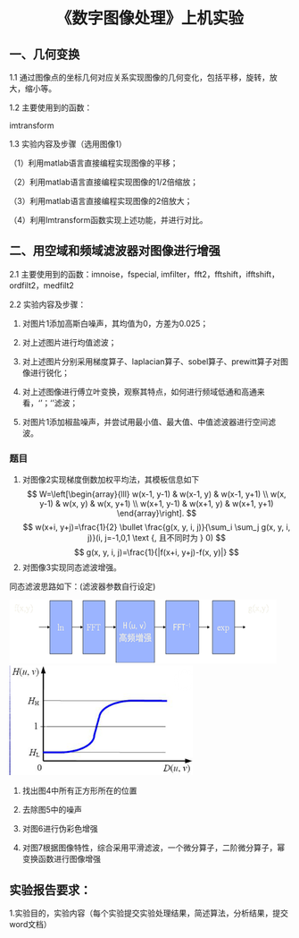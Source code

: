 <h1><center>《数字图像处理》上机实验</center></h1>


## 一、几何变换


1.1
通过图像点的坐标几何对应关系实现图像的几何变化，包括平移，旋转，放大，缩小等。

1.2 主要使用到的函数：

imtransform

1.3 实验内容及步骤（选用图像1）

（1）利用matlab语言直接编程实现图像的平移；

（2）利用matlab语言直接编程实现图像的1/2倍缩放；

（3）利用matlab语言直接编程实现图像的2倍放大；

（4）利用Imtransform函数实现上述功能，并进行对比。

## 二、用空域和频域滤波器对图像进行增强


2.1 主要使用到的函数：imnoise，fspecial,
imfilter，fft2，fftshift，ifftshift，ordfilt2，medfilt2

2.2  实验内容及步骤：
<!-- -->
1.  对图片1添加高斯白噪声，其均值为0，方差为0.025；

2.  对上述图片进行均值滤波；

3.  对上述图片分别采用梯度算子、laplacian算子、sobel算子、prewitt算子对图像进行锐化；

4.  对上述图像进行傅立叶变换，观察其特点，如何进行频域低通和高通来看，‘’；‘’滤波；

5.  对图片1添加椒盐噪声，并尝试用最小值、最大值、中值滤波器进行空间滤波。

### 题目


1.  对图像2实现梯度倒数加权平均法，其模板信息如下
$$
W=\left[\begin{array}{lll}
w(x-1, y-1) & w(x-1, y) & w(x-1, y+1) \\
w(x, y-1) & w(x, y) & w(x, y+1) \\
w(x+1, y-1) & w(x+1, y) & w(x+1, y+1)
\end{array}\right].
$$
$$
w(x+i, y+j)=\frac{1}{2} \bullet \frac{g(x, y, i, j)}{\sum_i \sum_j g(x, y, i, j)}(i, j=-1,0,1 \text {, 且不同时为 } 0)
$$
$$
g(x, y, i, j)=\frac{1}{|f(x+i, y+j)-f(x, y)|}
$$
2.  对图像3实现同态滤波增强。

同态滤波思路如下：(滤波器参数自行设定)

![](./img1.png)
![](./img2.png)

1.  找出图4中所有正方形所在的位置

2.  去除图5中的噪声

3.  对图6进行伪彩色增强

4.  对图7根据图像特性，综合采用平滑滤波，一个微分算子，二阶微分算子，幂变换函数进行图像增强

## 实验报告要求：

1.实验目的，实验内容（每个实验提交实验处理结果，简述算法，分析结果，提交word文档）
